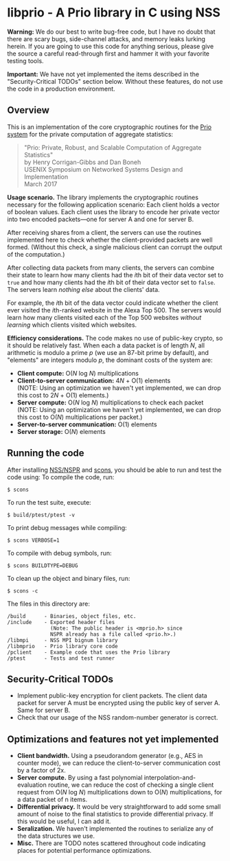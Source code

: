 # libprio - A Prio library in C using NSS 

**Warning:**
We do our best to write bug-free code, but I have no doubt
that there are scary bugs, side-channel attacks, and memory leaks 
lurking herein. 
If you are going to use this code for anything serious, please
give the source a careful read-through first and hammer it with
your favorite testing tools.

**Important:**
We have not yet implemented the items
described in the "Security-Critical TODOs" section below.
Without these features, do not use the code in a production environment.


## Overview

This is an implementation of the core cryptographic routines
for the [Prio system](https://crypto.stanford.edu/prio/) 
for the private computation of aggregate statistics:
> "Prio: Private, Robust, and Scalable Computation of Aggregate Statistics"<br>
> by Henry Corrigan-Gibbs and Dan Boneh<br>
> USENIX Symposium on Networked Systems Design and Implementation<br>
> March 2017

**Usage scenario.**
The library implements the cryptographic routines necessary
for the following application scenario:
Each client holds a vector of boolean values.
Each client uses the library to encode her private vector into two 
encoded packets&mdash;one for server A and one for server B.

After receiving shares from a client, the servers can use the routines
implemented here to check whether the client-provided packets are 
well formed. 
(Without this check, a single malicious client can corrupt the
output of the computation.)

After collecting data packets from many clients, the servers
can combine their state to learn how many clients had the
*i*th bit of their data vector set to `true` and how many
clients had the *i*th bit of their data vector set to `false`.
The servers learn *nothing else* about the clients' data.

For example, the *i*th bit of the data vector could indicate
whether the client ever visited the *i*th-ranked website
in the Alexa Top 500.
The servers would learn how many clients visited each of the 
Top 500 websites *without learning* which clients visited
which websites.

**Efficiency considerations.**
The code makes no use of public-key crypto, so it should 
be relatively fast.
When each a data packet is of length *N*, 
all arithmetic is modulo a prime *p* (we use an 87-bit prime by default), 
and "elements" are integers modulo *p*, 
the dominant costs of the system are:
* **Client compute:** O(*N* log *N*) multiplications 
* **Client-to-server communication:** 4*N* + O(1) elements<br>
    (NOTE: Using an optimization we haven't yet implemented, we can 
    drop this cost to 2*N* + O(1) elements.)
* **Server compute:** O(*N* log *N*) multiplications to check each packet<br> 
    (NOTE: Using an optimization we haven't yet implemented, we can 
    drop this cost to O(*N*) multiplications per packet.)
* **Server-to-server communication:** O(1) elements
* **Server storage:** O(*N*) elements

## Running the code

After installing [NSS/NSPR](https://developer.mozilla.org/en-US/docs/Mozilla/Projects/NSS) 
and [scons](http://scons.org/), you should be able to run
and test the code using:
To compile the code, run:

    $ scons

To run the test suite, execute:

    $ build/ptest/ptest -v

To print debug messages while compiling:

    $ scons VERBOSE=1

To compile with debug symbols, run:

    $ scons BUILDTYPE=DEBUG

To clean up the object and binary files, run:

    $ scons -c

The files in this directory are:
````
/build      - Binaries, object files, etc.
/include    - Exported header files
              (Note: The public header is <mprio.h> since
              NSPR already has a file called <prio.h>.)
/libmpi     - NSS MPI bignum library 
/libmprio   - Prio library core code
/pclient    - Example code that uses the Prio library
/ptest      - Tests and test runner
````

## Security-Critical TODOs 
<a name="security"></a>
* Implement public-key encryption for client packets. 
  The client data packet for server A must be encrypted using
  the public key of server A. Same for server B.
* Check that our usage of the NSS random-number generator is correct.


## Optimizations and features not yet implemented
* **Client bandwidth.**
  Using a pseudorandom generator (e.g., AES in counter mode),
  we can reduce the client-to-server communication cost
  by a factor of 2x.
* **Server compute.**
  By using a fast polynomial interpolation-and-evaluation
  routine, we can reduce the cost of checking a single client
  request from O(*N* log *N*) multiplications down to O(*N*)
  multiplications, for a data packet of n items.
* **Differential privacy.**
  It would be very straightforward to add some small amount of 
  noise to the final statistics to provide differential privacy.
  If this would be useful, I can add it.
* **Seralization.**
  We haven't implemented the routines to serialize
  any of the data structures we use.
* **Misc.**
  There are TODO notes scattered throughout code indicating
  places for potential performance optimizations.
  


